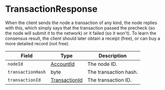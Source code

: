 # TransactionResponse

When the client sends the node a transaction of any kind, the node replies with this, which simply says that the transaction passed the precheck (so the node will submit it to the network) or it failed (so it won't). To learn the consensus result, the client should later obtain a receipt (free), or can buy a more detailed record (not free).

| Field             | Type                                             | Description                           |
| ----------------- | ------------------------------------------------ | ------------------------------------- |
| `nodeId`          | [AccountId](../basic-types/accountid.md)         | The node ID.          |
| `transactionHash` | byte                                             | The transaction hash. |
| `transactionId`   | [TransactionId](../basic-types/transactionid.md) | The transaction ID.   |
